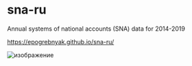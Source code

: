 # sna-ru

Annual systems of national accounts (SNA) data for 2014-2019

<https://epogrebnyak.github.io/sna-ru/>


![изображение](https://user-images.githubusercontent.com/9265326/104941196-cd223d00-59c3-11eb-916d-dc8ee32f5395.png)

